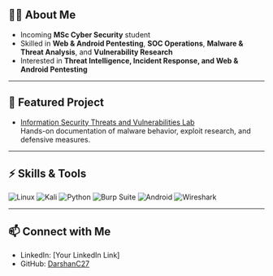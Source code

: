 
## 👨‍💻 About Me
- Incoming **MSc Cyber Security** student  
- Skilled in **Web & Android Pentesting**, **SOC Operations**, **Malware & Threat Analysis**, and **Vulnerability Research**  
- Interested in **Threat Intelligence, Incident Response, and Web & Android Pentesting**  


---
## 📌 Featured Project
- [Information Security Threats and Vulnerabilities Lab](https://github.com/DarshanC27/Information-Security-Threats-and-Vulnerabilities-Lab)  
  Hands-on documentation of malware behavior, exploit research, and defensive measures. 
---

## ⚡ Skills & Tools
![Linux](https://img.shields.io/badge/Linux-000000?style=for-the-badge&logo=linux&logoColor=white)
![Kali](https://img.shields.io/badge/Kali_Linux-557C94?style=for-the-badge&logo=kalilinux&logoColor=white)
![Python](https://img.shields.io/badge/Python-3776AB?style=for-the-badge&logo=python&logoColor=white)
![Burp Suite](https://img.shields.io/badge/Burp_Suite-FF6633?style=for-the-badge&logo=burp-suite&logoColor=white)
![Android](https://img.shields.io/badge/Android_Pentesting-3DDC84?style=for-the-badge&logo=android&logoColor=white)
![Wireshark](https://img.shields.io/badge/Wireshark-1679A7?style=for-the-badge&logo=wireshark&logoColor=white)


---

## 📫 Connect with Me
- LinkedIn: [Your LinkedIn Link]  
- GitHub: [DarshanC27](https://github.com/DarshanC27)  
